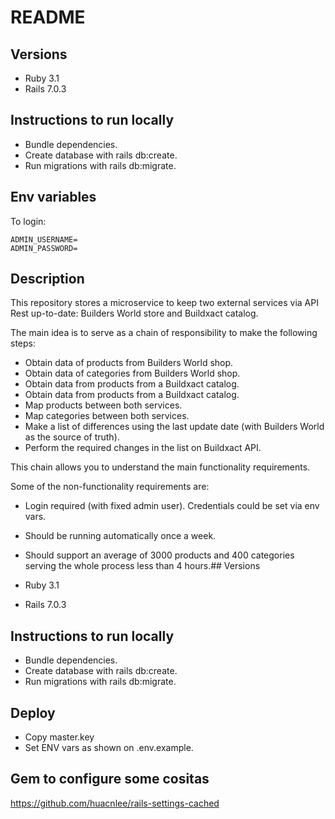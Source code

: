 # README

## Versions

- Ruby 3.1
- Rails 7.0.3

## Instructions to run locally

- Bundle dependencies.
- Create database with rails db:create.
- Run migrations with rails db:migrate.

## Env variables

To login:

    ADMIN_USERNAME=
    ADMIN_PASSWORD=

## Description

This repository stores a microservice to keep two external services via API Rest
up-to-date: Builders World store and Buildxact catalog.

The main idea is to serve as a chain of responsibility to make the following steps:

- Obtain data of products from Builders World shop.
- Obtain data of categories from Builders World shop.
- Obtain data from products from a Buildxact catalog.
- Obtain data from products from a Buildxact catalog.
- Map products between both services.
- Map categories between both services.
- Make a list of differences using the last update date (with Builders World as
the source of truth).
- Perform the required changes in the list on Buildxact API.

This chain allows you to understand the main functionality requirements.

Some of the non-functionality requirements are:

- Login required (with fixed admin user). Credentials could be set via env vars.
- Should be running automatically once a week.
- Should support an average of 3000 products and 400 categories serving the whole
process less than 4 hours.## Versions

- Ruby 3.1
- Rails 7.0.3

## Instructions to run locally

- Bundle dependencies.
- Create database with rails db:create.
- Run migrations with rails db:migrate.

## Deploy

- Copy master.key
- Set ENV vars as shown on .env.example.

## Gem to configure some cositas

https://github.com/huacnlee/rails-settings-cached

